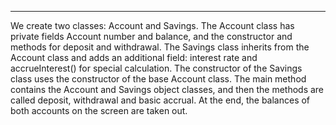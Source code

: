______________________________________________________________________________________________________________
We create two classes: Account and Savings. The Account class has private fields Account number and balance, 
and the constructor and methods for deposit and withdrawal. The Savings class inherits from the Account class 
and adds an additional field: interest rate and accrueInterest() for special calculation. 
The constructor of the Savings class uses the constructor of the base Account class.
The main method contains the Account and Savings object classes, and then the methods are called 
deposit, withdrawal and basic accrual. At the end, the balances of both accounts on the screen are taken out.
